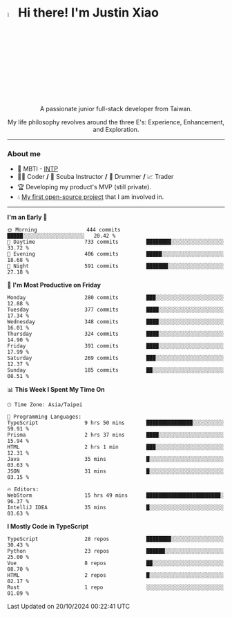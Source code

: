 # <img src="https://media.giphy.com/media/hvRJCLFzcasrR4ia7z/giphy.gif" width="5%">Hi there! I'm Justin Xiao
<p align="center">A passionate junior full-stack developer from Taiwan.  </p>
<p align="center">My life philosophy revolves around the three E's: Experience, Enhancement, and Exploration.</p>

---
### About me
- 👀 MBTI - [INTP](https://www.16personalities.com/intp-personality)
- 👨‍💻 Coder **/** 🤿 Scuba Instructor **/** 🥁 Drummer **/** 📈 Trader
- 🏆 Developing my product's MVP (still private).
- 💧 [My first open-source project](https://github.com/Game-as-a-Service/Game-Lobby-Web) that I am involved in.

---
<!--START_SECTION:waka-->
**I'm an Early 🐤** 

```text
🌞 Morning                444 commits         █████░░░░░░░░░░░░░░░░░░░░   20.42 % 
🌆 Daytime                733 commits         ████████░░░░░░░░░░░░░░░░░   33.72 % 
🌃 Evening                406 commits         █████░░░░░░░░░░░░░░░░░░░░   18.68 % 
🌙 Night                  591 commits         ███████░░░░░░░░░░░░░░░░░░   27.18 % 
```
📅 **I'm Most Productive on Friday** 

```text
Monday                   280 commits         ███░░░░░░░░░░░░░░░░░░░░░░   12.88 % 
Tuesday                  377 commits         ████░░░░░░░░░░░░░░░░░░░░░   17.34 % 
Wednesday                348 commits         ████░░░░░░░░░░░░░░░░░░░░░   16.01 % 
Thursday                 324 commits         ████░░░░░░░░░░░░░░░░░░░░░   14.90 % 
Friday                   391 commits         ████░░░░░░░░░░░░░░░░░░░░░   17.99 % 
Saturday                 269 commits         ███░░░░░░░░░░░░░░░░░░░░░░   12.37 % 
Sunday                   185 commits         ██░░░░░░░░░░░░░░░░░░░░░░░   08.51 % 
```


📊 **This Week I Spent My Time On** 

```text
🕑︎ Time Zone: Asia/Taipei

💬 Programming Languages: 
TypeScript               9 hrs 50 mins       ███████████████░░░░░░░░░░   59.91 % 
Prisma                   2 hrs 37 mins       ████░░░░░░░░░░░░░░░░░░░░░   15.94 % 
HTML                     2 hrs 1 min         ███░░░░░░░░░░░░░░░░░░░░░░   12.31 % 
Java                     35 mins             █░░░░░░░░░░░░░░░░░░░░░░░░   03.63 % 
JSON                     31 mins             █░░░░░░░░░░░░░░░░░░░░░░░░   03.15 % 

🔥 Editors: 
WebStorm                 15 hrs 49 mins      ████████████████████████░   96.37 % 
IntelliJ IDEA            35 mins             █░░░░░░░░░░░░░░░░░░░░░░░░   03.63 % 
```

**I Mostly Code in TypeScript** 

```text
TypeScript               28 repos            ████████░░░░░░░░░░░░░░░░░   30.43 % 
Python                   23 repos            ██████░░░░░░░░░░░░░░░░░░░   25.00 % 
Vue                      8 repos             ██░░░░░░░░░░░░░░░░░░░░░░░   08.70 % 
HTML                     2 repos             █░░░░░░░░░░░░░░░░░░░░░░░░   02.17 % 
Rust                     1 repo              ░░░░░░░░░░░░░░░░░░░░░░░░░   01.09 % 
```




 Last Updated on 20/10/2024 00:22:41 UTC
<!--END_SECTION:waka-->
